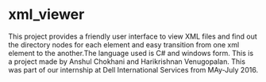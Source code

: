 # xml_viewer
This project provides a friendly user interface to view XML files and find out the directory nodes for each element and easy transition from one xml element to the another.The language used is C# and windows form.
This is a project made by Anshul Chokhani and Harikrishnan Venugopalan.
This was part of our internship at Dell International Services from MAy-July 2016.
